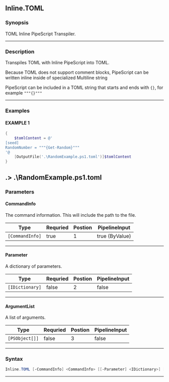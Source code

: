 
Inline.TOML
-----------
### Synopsis
TOML Inline PipeScript Transpiler.

---
### Description

Transpiles TOML with Inline PipeScript into TOML.

Because TOML does not support comment blocks, PipeScript can be written inline inside of specialized Multiline string

PipeScript can be included in a TOML string that starts and ends with ```{}```, for example ```"""{}"""```

---
### Examples
#### EXAMPLE 1
```PowerShell
{
    $tomlContent = @'
[seed]
RandomNumber = """{Get-Random}"""
'@
    [OutputFile('.\RandomExample.ps1.toml')]$tomlContent
}
```
.> .\RandomExample.ps1.toml
---
### Parameters
#### **CommandInfo**

The command information.  This will include the path to the file.



|Type               |Requried|Postion|PipelineInput |
|-------------------|--------|-------|--------------|
|```[CommandInfo]```|true    |1      |true (ByValue)|
---
#### **Parameter**

A dictionary of parameters.



|Type               |Requried|Postion|PipelineInput|
|-------------------|--------|-------|-------------|
|```[IDictionary]```|false   |2      |false        |
---
#### **ArgumentList**

A list of arguments.



|Type              |Requried|Postion|PipelineInput|
|------------------|--------|-------|-------------|
|```[PSObject[]]```|false   |3      |false        |
---
### Syntax
```PowerShell
Inline.TOML [-CommandInfo] <CommandInfo> [[-Parameter] <IDictionary>] [[-ArgumentList] <PSObject[]>] [<CommonParameters>]
```
---


